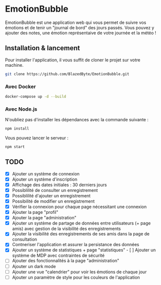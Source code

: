 # EmotionBubble

EmotionBubble est une application web qui vous permet de suivre vos émotions et de tenir un "journal de bord" des jours passés. Vous pouvez y ajouter des notes, une émotion représentaive de votre journée et la météo !

## Installation & lancement

Pour installer l'application, il vous suffit de cloner le projet sur votre machine.
```bash
git clone https://github.com/BlazedByte/EmotionBubble.git
```

### Avec Docker

```bash
docker-compose up -d --build
```

### Avec Node.js

N'oubliez pas d'installer les dépendances avec la commande suivante :
```bash
npm install
```
Vous pouvez lancer le serveur :
```bash
npm start
```

## TODO
- [x] Ajouter un système de connexion
- [x] Ajouter un système d'inscription
- [x] Affichage des dates initiales : 30 derniers jours
- [x] Possiblilité de consulter un enregistrement
- [x] Possiblilité d'ajouter un enregistrement
- [x] Possibilité de modifier un enregistrement
- [x] Vérifier la connexion pour chaque page nécessitant une connexion
- [x] Ajouter la page "profil"
- [x] Ajouter la page "administration"
- [x] Ajouter un système de partage de données entre utilisateurs (+ page amis) avec gestion de la visibilité des enregistrements
- [x] Ajouter la visibilité des enregistrements de ses amis dans la page de consultation
- [x] Contneriser l'application et assurer la persistance des données
- [x] Ajouter un système de statistiques + page "statistiques"
- [ ] Ajouter un système de MDP avec contraintes de sécurité
- [ ] Ajouter des fonctionnalités à la page "administration"
- [ ] Ajouter un dark mode
- [ ] Ajouter une vue "calendrier" pour voir les émotions de chaque jour
- [ ] Ajouter un paramètre de style pour les couleurs de l'application